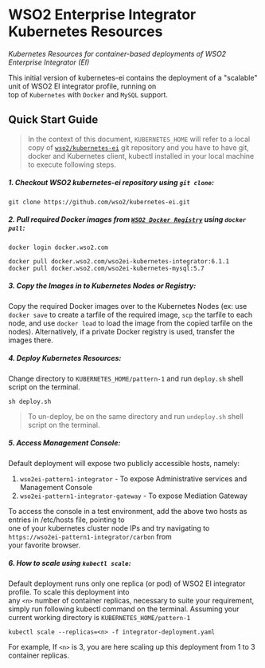 # WSO2 Enterprise Integrator Kubernetes Resources 
*Kubernetes Resources for container-based deployments of WSO2 Enterprise Integrator (EI)*

This initial version of kubernetes-ei contains the deployment of a "scalable" unit of WSO2 EI integrator profile, 
running on <br> top of `Kubernetes` with `Docker` and `MySQL` support.
 
## Quick Start Guide

>In the context of this document, `KUBERNETES_HOME` will refer to a local copy of 
[`wso2/kubernetes-ei`](https://github.com/wso2/kubernetes-ei/) git repository and you have to have git, docker and 
Kubernetes client, kubectl installed in your local machine to execute following steps.

##### 1. Checkout WSO2 kubernetes-ei repository using `git clone`:
```
git clone https://github.com/wso2/kubernetes-ei.git
```

##### 2. Pull required Docker images from [`WSO2 Docker Registry`](https://docker.wso2.com) using `docker pull`:
```
docker login docker.wso2.com

docker pull docker.wso2.com/wso2ei-kubernetes-integrator:6.1.1
docker pull docker.wso2.com/wso2ei-kubernetes-mysql:5.7
```
##### 3. Copy the Images in to Kubernetes Nodes or Registry:
Copy the required Docker images over to the Kubernetes Nodes (ex: use `docker save` to create a tarfile of the 
required image, `scp` the tarfile to each node, and use `docker load` to load the image from the copied tarfile 
on the nodes). Alternatively, if a private Docker registry is used, transfer the images there.

##### 4. Deploy Kubernetes Resources:
Change directory to `KUBERNETES_HOME/pattern-1` and run `deploy.sh` shell script on the terminal.
```
sh deploy.sh
```
>To un-deploy, be on the same directory and run `undeploy.sh` shell script on the terminal.

##### 5. Access Management Console:
Default deployment will expose two publicly accessible hosts, namely: <br>
1. `wso2ei-pattern1-integrator` - To expose Administrative services and Management Console <br>
2. `wso2ei-pattern1-integrator-gateway` - To expose Mediation Gateway <br>

To access the console in a test environment, add the above two hosts as entries in /etc/hosts file, pointing to <br> 
one of your kubernetes cluster node IPs and try navigating to `https://wso2ei-pattern1-integrator/carbon` from <br>
your favorite browser.

##### 6. How to scale using `kubectl scale`:
Default deployment runs only one replica (or pod) of WSO2 EI integrator profile. To scale this deployment into <br>
any `<n>` number of container replicas, necessary to suite your requirement, simply run following kubectl 
command on the terminal. Assuming your current working directory is `KUBERNETES_HOME/pattern-1` 
```
kubectl scale --replicas=<n> -f integrator-deployment.yaml
```
For example, If `<n>` is 3, you are here scaling up this deployment from 1 to 3 container replicas.
